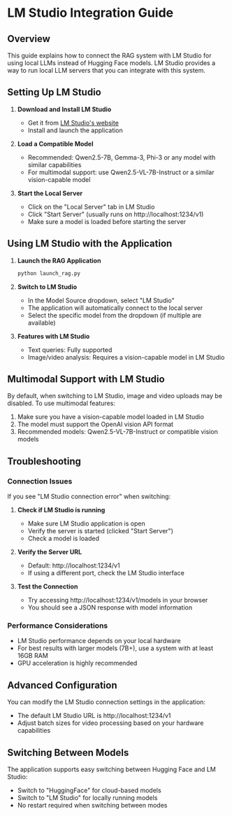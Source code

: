 # LM Studio Integration Guide

## Overview

This guide explains how to connect the RAG system with LM Studio for using local LLMs instead of Hugging Face models. LM Studio provides a way to run local LLM servers that you can integrate with this system.

## Setting Up LM Studio

1. **Download and Install LM Studio**
   - Get it from [LM Studio's website](https://lmstudio.ai/)
   - Install and launch the application

2. **Load a Compatible Model**
   - Recommended: Qwen2.5-7B, Gemma-3, Phi-3 or any model with similar capabilities
   - For multimodal support: use Qwen2.5-VL-7B-Instruct or a similar vision-capable model

3. **Start the Local Server**
   - Click on the "Local Server" tab in LM Studio
   - Click "Start Server" (usually runs on http://localhost:1234/v1)
   - Make sure a model is loaded before starting the server

## Using LM Studio with the Application

1. **Launch the RAG Application**
   ```bash
   python launch_rag.py
   ```

2. **Switch to LM Studio**
   - In the Model Source dropdown, select "LM Studio"
   - The application will automatically connect to the local server
   - Select the specific model from the dropdown (if multiple are available)

3. **Features with LM Studio**
   - Text queries: Fully supported
   - Image/video analysis: Requires a vision-capable model in LM Studio

## Multimodal Support with LM Studio

By default, when switching to LM Studio, image and video uploads may be disabled. To use multimodal features:

1. Make sure you have a vision-capable model loaded in LM Studio
2. The model must support the OpenAI vision API format
3. Recommended models: Qwen2.5-VL-7B-Instruct or compatible vision models

## Troubleshooting

### Connection Issues

If you see "LM Studio connection error" when switching:

1. **Check if LM Studio is running**
   - Make sure LM Studio application is open
   - Verify the server is started (clicked "Start Server")
   - Check a model is loaded

2. **Verify the Server URL**
   - Default: http://localhost:1234/v1
   - If using a different port, check the LM Studio interface

3. **Test the Connection**
   - Try accessing http://localhost:1234/v1/models in your browser
   - You should see a JSON response with model information

### Performance Considerations

- LM Studio performance depends on your local hardware
- For best results with larger models (7B+), use a system with at least 16GB RAM
- GPU acceleration is highly recommended

## Advanced Configuration

You can modify the LM Studio connection settings in the application:
- The default LM Studio URL is http://localhost:1234/v1
- Adjust batch sizes for video processing based on your hardware capabilities

## Switching Between Models

The application supports easy switching between Hugging Face and LM Studio:
- Switch to "HuggingFace" for cloud-based models
- Switch to "LM Studio" for locally running models
- No restart required when switching between modes

